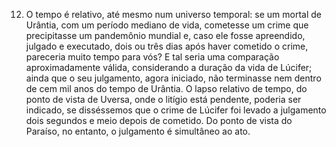 ﻿12. O tempo é relativo, até mesmo num universo temporal: se um mortal de Urântia, com um período mediano de vida, cometesse um crime que precipitasse um pandemônio mundial e, caso ele fosse apreendido, julgado e executado, dois ou três dias após haver cometido o crime, pareceria muito tempo para vós? E tal seria uma comparação aproximadamente válida, considerando a duração da vida de Lúcifer; ainda que o seu julgamento, agora iniciado, não terminasse nem dentro de cem mil anos do tempo de Urântia. O lapso relativo de tempo, do ponto de vista de Uversa, onde o litígio está pendente, poderia ser indicado, se disséssemos que o crime de Lúcifer foi levado a julgamento dois segundos e meio depois de cometido. Do ponto de vista do Paraíso, no entanto, o julgamento é simultâneo ao ato.